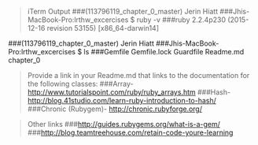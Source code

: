 >iTerm Output
###(113796119_chapter_0_master) Jerin Hiatt
###Jhis-MacBook-Pro:lrthw_excercises $ ruby -v
###ruby 2.2.4p230 (2015-12-16 revision 53155) [x86_64-darwin14]
>
###(113796119_chapter_0_master) Jerin Hiatt
###Jhis-MacBook-Pro:lrthw_excercises $ ls
###Gemfile      Gemfile.lock Guardfile    Readme.md    chapter_0



>Provide a link in your Readme.md that links to the documentation for the following classes:
###Array- http://www.tutorialspoint.com/ruby/ruby_arrays.htm
###Hash- http://blog.41studio.com/learn-ruby-introduction-to-hash/
###Chronic (Rubygem)- http://chronic.rubyforge.org/

>Other links
###http://guides.rubygems.org/what-is-a-gem/
###http://blog.teamtreehouse.com/retain-code-youre-learning



